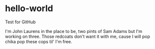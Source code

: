 # hello-world
Test for GitHub

I'm John Laurens in the place to be, two pints of Sam Adams but I'm working on three. 
Those redcoats don't want it with me, cause I will pop chika pop these cops til' I'm free.
